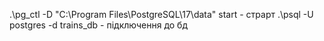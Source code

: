 .\pg_ctl -D "C:\Program Files\PostgreSQL\17\data" start - страрт
.\psql -U postgres -d trains_db - підключення до бд
